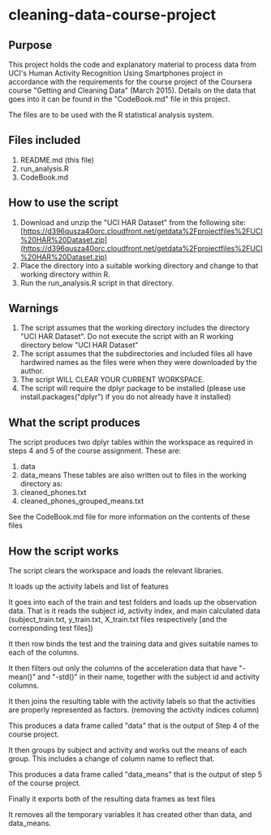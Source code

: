 # cleaning-data-course-project

## Purpose
This project holds the code and explanatory material to process data from UCI's Human Activity Recognition Using Smartphones project in accordance with the requirements for the course project of the Coursera course "Getting and Cleaning Data" (March 2015).  Details on the data that goes into it can be found in the "CodeBook.md" file in this project.

The files are to be used with the R statistical analysis system.

## Files included
1. README.md (this file)
2. run_analysis.R
3. CodeBook.md

## How to use the script
1. Download and unzip the "UCI HAR Dataset" from the following site: [https://d396qusza40orc.cloudfront.net/getdata%2Fprojectfiles%2FUCI%20HAR%20Dataset.zip](https://d396qusza40orc.cloudfront.net/getdata%2Fprojectfiles%2FUCI%20HAR%20Dataset.zip)
2. Place the directory into a suitable working directory and change to that working directory within R.
3. Run the run_analysis.R script in that directory.  

## Warnings
1. The script assumes that the working directory includes the directory "UCI HAR Dataset". Do not execute the script with an R working directory below "UCI HAR Dataset"
2. The script assumes that the subdirectories and included files all have hardwired names as the files were when they were downloaded by the author.
3. The script WILL CLEAR YOUR CURRENT WORKSPACE.
4. The script will require the dplyr package to be installed (please use install.packages("dplyr") if you do not already have it installed)

## What the script produces
The script produces two dplyr tables within the workspace as required in steps 4 and 5 of the course assignment. These are:
1. data
2. data_means
These tables are also written out to files in the working directory as:
1. cleaned_phones.txt
2. cleaned_phones_grouped_means.txt

See the CodeBook.md file for more information on the contents of these files

## How the script works
The script clears the workspace and loads the relevant libraries.

It loads up the activity labels and list of features

It goes into each of the train and test folders and loads up the observation data. That is it reads the subject id, activity index, and main calculated data (subject_train.txt, y_train.txt, X_train.txt files respectively [and the corresponding test files])

It then row binds the test and the training data and gives suitable names to each of the columns.

It then filters out only the columns of the acceleration data that have "-mean()" and "-std()" in their name, together with the subject id and activity columns.

It then joins the resulting table with the activity labels so that the activities are properly represented as factors. (removing the activity indices column) 

This produces a data frame called "data" that is the output of Step 4 of the course project.

It then groups by subject and activity and works out the means of each group.  This includes a change of column name to reflect that.

This produces a data frame called "data_means" that is the output of step 5 of the course project.

Finally it exports both of the resulting data frames as text files

It removes all the temporary variables it has created other than data, and data_means.
